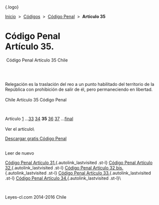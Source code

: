 <div class="wrapper">

[](/index.htm){.logo}
<div class="breadcrumbs">

[Inicio](/index.htm)  &gt;  [Códigos](/codigos.htm)  &gt;  [Código
Penal](/codigo_penal.htm "Código Penal")  &gt;  **Artículo 35**

</div>

<div class="middle">

<div class="container">

Código Penal\
Artículo 35.
=============

<div id="goser">

</div>

﻿
Código Penal Artículo 35 Chile

\
﻿
<div id="squareAds">

</div>

<div id="statya">

Relegación es la traslación del reo a un punto habilitado del territorio
de la República con prohibición de salir de él, pero permaneciendo en
libertad.\
\
Chile Artículo 35 Código Penal

</div>

﻿
<div id="ads1">

</div>

<div class="breadstat">

Artículo
[1](/codigo_penal/1.htm) ...[33](/codigo_penal/33.htm) [34](/codigo_penal/34.htm) **35** [36](/codigo_penal/36.htm) [37](/codigo_penal/37.htm) ...[final](/codigo_penal/final.htm) \
\
Ver el artículo\

</div>

[Descargar gratis Código
Penal](/codigo_penal/download.htm "Descargar gratis Código Penal") ﻿
<div style="clear: left">

</div>

\
Leer de nuevo

[Código Penal Artículo 31.](/codigo_penal/31.htm){.autolink_lastvisited
.st-l} [Código Penal Artículo
32.](/codigo_penal/32.htm){.autolink_lastvisited .st-l} [Código Penal
Artículo 32 bis.](/codigo_penal/32%20bis.htm){.autolink_lastvisited
.st-l} [Código Penal Artículo
33.](/codigo_penal/33.htm){.autolink_lastvisited .st-l} [Código Penal
Artículo 34.](/codigo_penal/34.htm){.autolink_lastvisited .st-l}\

</div>

﻿
<div id="LeftAds">

</div>

</div>

Leyes-cl.com 2014-2016 Chile

</div>
